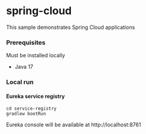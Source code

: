 # spring-cloud

This sample demonstrates Spring Cloud applications

### Prerequisites

Must be installed locally

* Java 17

### Local run

#### Eureka service registry

```
cd service-registry
gradlew bootRun
```

Eureka console will be available at http://localhost:8761
